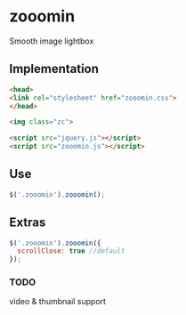 # zooomin
Smooth image lightbox

## Implementation

```html
<head>
<link rel="stylesheet" href="zooomin.css">
</head>

<img class="zc">

<script src="jquery.js"></script>
<script src="zooomin.js"></script>
```

## Use

```javascript
$('.zooomin').zooomin();
```

## Extras

```javascript
$('.zooomin').zooomin({
  scrollClose: true //default
});
```

### TODO
video & thumbnail support 
